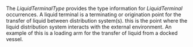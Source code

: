 The _LiquidTerminalType_ provides the type information for _LiquidTerminal_ occurrences.
A liquid terminal is a terminating or origination point for the transfer of liquid between distribution system(s). this is the point where the liquid distribution system interacts with the external environment. An example of this is a loading arm for the transfer of liquid from a docked vessel.
